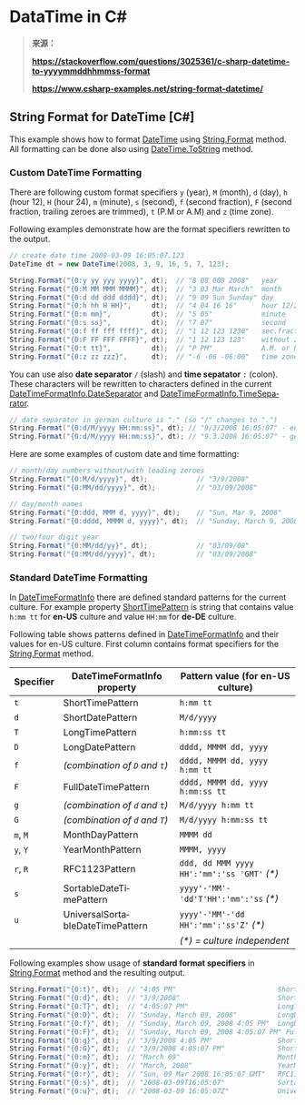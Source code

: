 # DataTime in C#

> **来源：**
>
> **<https://stackoverflow.com/questions/3025361/c-sharp-datetime-to-yyyymmddhhmmss-format>**
>
> **<https://www.csharp-examples.net/string-format-datetime/>**

## String Format for DateTime [C#]

This example shows how to format [DateTime](http://msdn2.microsoft.com/en-us/library/system.datetime.aspx) using [String.Format](http://msdn2.microsoft.com/en-us/library/system.string.format.aspx) method. All formatting can be done also using [DateTime.ToString](http://msdn2.microsoft.com/en-us/library/zdtaw1bw.aspx) method.

### Custom DateTime Formatting

There are following custom format specifiers `y` (year), `M` (month), `d` (day), `h` (hour 12), `H` (hour 24), `m` (minute), `s` (second), `f` (second fraction), `F` (second fraction, trailing zeroes are trimmed), `t` (P.M or A.M) and `z` (time zone).

Following examples demonstrate how are the format specifiers rewritten to the output.

``` C#
// create date time 2008-03-09 16:05:07.123
DateTime dt = new DateTime(2008, 3, 9, 16, 5, 7, 123);

String.Format("{0:y yy yyy yyyy}", dt);  // "8 08 008 2008"   year
String.Format("{0:M MM MMM MMMM}", dt);  // "3 03 Mar March"  month
String.Format("{0:d dd ddd dddd}", dt);  // "9 09 Sun Sunday" day
String.Format("{0:h hh H HH}",     dt);  // "4 04 16 16"      hour 12/24
String.Format("{0:m mm}",          dt);  // "5 05"            minute
String.Format("{0:s ss}",          dt);  // "7 07"            second
String.Format("{0:f ff fff ffff}", dt);  // "1 12 123 1230"   sec.fraction
String.Format("{0:F FF FFF FFFF}", dt);  // "1 12 123 123"    without zeroes
String.Format("{0:t tt}",          dt);  // "P PM"            A.M. or P.M.
String.Format("{0:z zz zzz}",      dt);  // "-6 -06 -06:00"   time zone
```

You can use also **date separator** `/` (slash) and **time sepatator** `:` (colon). These characters will be rewritten to characters defined in the current [DateTimeForma­tInfo.DateSepa­rator](http://msdn2.microsoft.com/en-us/library/system.globalization.datetimeformatinfo.dateseparator.aspx) and [DateTimeForma­tInfo.TimeSepa­rator](http://msdn2.microsoft.com/en-us/library/system.globalization.datetimeformatinfo.timeseparator.aspx).

``` C#
// date separator in german culture is "." (so "/" changes to ".")
String.Format("{0:d/M/yyyy HH:mm:ss}", dt); // "9/3/2008 16:05:07" - english (en-US)
String.Format("{0:d/M/yyyy HH:mm:ss}", dt); // "9.3.2008 16:05:07" - german (de-DE)
```

Here are some examples of custom date and time formatting:

``` C#
// month/day numbers without/with leading zeroes
String.Format("{0:M/d/yyyy}", dt);            // "3/9/2008"
String.Format("{0:MM/dd/yyyy}", dt);          // "03/09/2008"

// day/month names
String.Format("{0:ddd, MMM d, yyyy}", dt);    // "Sun, Mar 9, 2008"
String.Format("{0:dddd, MMMM d, yyyy}", dt);  // "Sunday, March 9, 2008"

// two/four digit year
String.Format("{0:MM/dd/yy}", dt);            // "03/09/08"
String.Format("{0:MM/dd/yyyy}", dt);          // "03/09/2008"
```

### Standard DateTime Formatting

In [DateTimeForma­tInfo](http://msdn2.microsoft.com/en-us/library/system.globalization.datetimeformatinfo.aspx) there are defined standard patterns for the current culture. For example property [ShortTimePattern](http://msdn2.microsoft.com/en-us/library/system.globalization.datetimeformatinfo.shorttimepattern.aspx) is string that contains value `h:mm tt` for **en-US** culture and value `HH:mm` for **de-DE** culture.

Following table shows patterns defined in [DateTimeForma­tInfo](http://msdn2.microsoft.com/en-us/library/system.globalization.datetimeformatinfo.aspx) and their values for en-US culture. First column contains format specifiers for the [String.Format](http://msdn2.microsoft.com/en-us/library/system.string.format.aspx) method.

| Specifier | DateTimeFormatInfo property        | Pattern value (for en-US culture)            |
| --------- | ---------------------------------- | -------------------------------------------- |
| `t`       | ShortTimePattern                   | `h:mm tt`                                    |
| `d`       | ShortDatePattern                   | `M/d/yyyy`                                   |
| `T`       | LongTimePattern                    | `h:mm:ss tt`                                 |
| `D`       | LongDatePattern                    | `dddd, MMMM dd, yyyy`                        |
| `f`       | *(combination of `D` and `t`)*     | `dddd, MMMM dd, yyyy h:mm tt`                |
| `F`       | FullDateTimePattern                | `dddd, MMMM dd, yyyy h:mm:ss tt`             |
| `g`       | *(combination of `d` and `t`)*     | `M/d/yyyy h:mm tt`                           |
| `G`       | *(combination of `d` and `T`)*     | `M/d/yyyy h:mm:ss tt`                        |
| `m`, `M`  | MonthDayPattern                    | `MMMM dd`                                    |
| `y`, `Y`  | YearMonthPattern                   | `MMMM, yyyy`                                 |
| `r`, `R`  | RFC1123Pattern                     | `ddd, dd MMM yyyy HH':'mm':'ss 'GMT'` *(\*)* |
| `s`       | SortableDateTi­mePattern           | `yyyy'-'MM'-'dd'T'HH':'mm':'ss` *(\*)*       |
| `u`       | UniversalSorta­bleDateTimePat­tern | `yyyy'-'MM'-'dd HH':'mm':'ss'Z'` *(\*)*      |
|           |                                    | *(\*) = culture independent*                 |

Following examples show usage of **standard format specifiers** in [String.Format](http://msdn2.microsoft.com/en-us/library/system.string.format.aspx) method and the resulting output.

``` C#
String.Format("{0:t}", dt);  // "4:05 PM"                         ShortTime
String.Format("{0:d}", dt);  // "3/9/2008"                        ShortDate
String.Format("{0:T}", dt);  // "4:05:07 PM"                      LongTime
String.Format("{0:D}", dt);  // "Sunday, March 09, 2008"          LongDate
String.Format("{0:f}", dt);  // "Sunday, March 09, 2008 4:05 PM"  LongDate+ShortTime
String.Format("{0:F}", dt);  // "Sunday, March 09, 2008 4:05:07 PM" FullDateTime
String.Format("{0:g}", dt);  // "3/9/2008 4:05 PM"                ShortDate+ShortTime
String.Format("{0:G}", dt);  // "3/9/2008 4:05:07 PM"             ShortDate+LongTime
String.Format("{0:m}", dt);  // "March 09"                        MonthDay
String.Format("{0:y}", dt);  // "March, 2008"                     YearMonth
String.Format("{0:r}", dt);  // "Sun, 09 Mar 2008 16:05:07 GMT"   RFC1123
String.Format("{0:s}", dt);  // "2008-03-09T16:05:07"             SortableDateTime
String.Format("{0:u}", dt);  // "2008-03-09 16:05:07Z"            UniversalSortableDateTime
```
